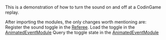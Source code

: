 This is a demonstration of how to turn the sound on and off at a CodinGame replay.

After importing the modules, the only changes worth mentioning are:
Register the sound toggle in the [Referee](https://github.com/eulerscheZahl/CodinGameSoundToggle/blob/master/src/main/java/com/codingame/game/Referee.java#L31).
Load the toggle in the [AnimatedEventModule](https://github.com/eulerscheZahl/CodinGameSoundToggle/blob/master/src/main/resources/view/animations/AnimatedEventModule.js#L87)
Query the toggle state in the [AnimatedEventModule](https://github.com/eulerscheZahl/CodinGameSoundToggle/blob/master/src/main/resources/view/animations/AnimatedEventModule.js#L95)
